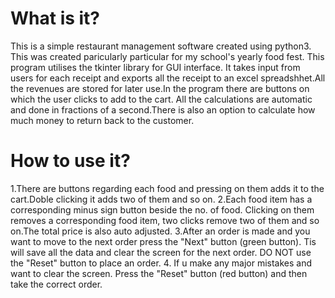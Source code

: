 # What is it?
This is a simple restaurant management software created using python3. This was created paricularly particular for my school's yearly food fest. This program utilises the tkinter library for GUI interface. It takes input from users for each receipt and exports all the receipt to an excel spreadshhet.All the revenues are stored for later use.In the program there are buttons on which the user clicks to add to the cart. All the calculations are automatic and done in fractions of a second.There is also an option to calculate how much money to return back to the customer.

# How to use it?
1.There are buttons regarding each food and pressing on them adds it to the cart.Doble clicking it adds two of them and so on.
2.Each food item has a corresponding minus sign button beside the no. of food. Clicking on them removes a corresponding food item, two clicks remove two of them and so on.The total price is also auto adjusted.
3.After an order is made and you want to move to the next order press the "Next" button (green button). Tis will save all the data and clear the screen for the next order. DO NOT use the "Reset" button to place an order.
4. If u make any major mistakes and want to clear the screen. Press the "Reset" button (red button) and then take the correct order.

